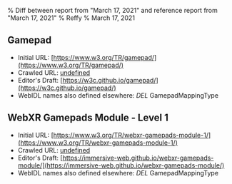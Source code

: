 % Diff between report from "March 17, 2021" and reference report from "March 17, 2021"
% Reffy
% March 17, 2021

## Gamepad

- Initial URL: [https://www.w3.org/TR/gamepad/](https://www.w3.org/TR/gamepad/)
- Crawled URL: [undefined](undefined)
- Editor's Draft: [https://w3c.github.io/gamepad/](https://w3c.github.io/gamepad/)
- WebIDL names also defined elsewhere: *DEL* GamepadMappingType


## WebXR Gamepads Module - Level 1

- Initial URL: [https://www.w3.org/TR/webxr-gamepads-module-1/](https://www.w3.org/TR/webxr-gamepads-module-1/)
- Crawled URL: [undefined](undefined)
- Editor's Draft: [https://immersive-web.github.io/webxr-gamepads-module/](https://immersive-web.github.io/webxr-gamepads-module/)
- WebIDL names also defined elsewhere: *DEL* GamepadMappingType



